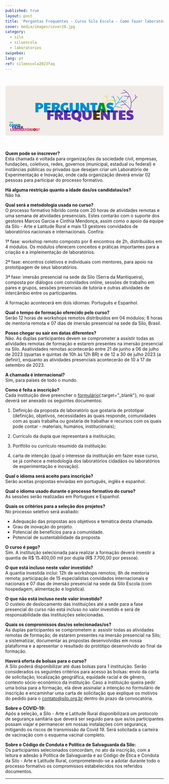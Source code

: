 ```yaml
---
published: true
layout: post
title: 'Perguntas Frequentes - Curso Silo Escola - Como fazer laboratórios'
cover: media/images/cover28.jpg
category:
  - silo
  - siloescola
  - laboratorios
swipebox:
lang: pt
ref: siloescola2023faq
---
```


<br>

![](/media/images/Banners_Perguntas_Frequentes.png)


<br>

**Quem pode se inscrever?**<br>
Esta chamada é voltada para organizações da sociedade civil, empresas, fundações, coletivos, redes, governos (municipal, estadual ou federal) e instâncias públicas ou privadas que desejam criar um Laboratório de Experimentação e Inovação, onde cada organização deverá enviar 02 pessoas para participar do processo formativo.


**Há alguma restrição quanto a idade das/os candidatas/os?**<br>
Não há.


**Qual será a metodologia usada no curso?**<br>
O processo formativo híbrido conta com 20 horas de atividades remotas e uma semana de atividades presenciais. Estes contarão com o suporte dos gestores Marcos Garcia e Cinthia Mendonça, assim como o apoio da equipe da Silo - Arte e Latitude Rural e mais 13 gestores convidados de laboratórios nacionais e internacionais. Confira:

1ª fase: workshop remoto composto por 6 encontros de 2h, distribuídos em 4 módulos. Os módulos oferecem conceitos e práticas importantes para a criação e a implementação de laboratórios.

2ª fase: encontros coletivos e individuais com mentores, para apoio na prototipagem de seus laboratórios.

3ª fase: imersão presencial na sede da Silo (Serra da Mantiqueira), composta por diálogos com convidados online, sessões de trabalho em pares e grupos, sessões presenciais de tutoria e outras atividades de intercâmbio entre os participantes.

A formação acontecerá em dois idiomas: Português e Espanhol.


**Qual o tempo de formação oferecido pelo curso?**<br>
Serão 12 horas de workshops remotos distribuídos em 04 módulos; 8 horas de mentoria remota e 07 dias de imersão presencial na sede da Silo, Brasil.


**Posso chegar ou sair em datas diferentes?**<br>
Não. As duplas participantes devem se comprometer a assistir todas as atividades remotas de formação e estarem presentes na imersão presencial na Silo. Asatividades remotas acontecerão entre 21 de junho a 06 de julho de 2023 (quartas e quintas de 10h às 12h BR) e de 12 a 30 de julho 2023 (a definir), enquanto as atividades presenciais acontecerão de 10 a 17 de setembro de 2023.


**A chamada é internacional?**<br>
Sim, para países de todo o mundo.


**Como é feita a inscrição?**<br>
Cada instituição deve preencher o [formulário](https://forms.gle/zaPGbcoa2CbXVgCs5){:target="_blank"}, no qual deverá ser anexado os seguintes documentos:

1. Definição da proposta de laboratório que gostaria de prototipar (definição, objetivos, necessidades às quais responde, comunidades com as quais trabalha ou gostaria de trabalhar e recursos com os quais pode contar - materiais, humanos, institucionais);

2. Currículo da dupla que representará a instituição;

3. Portfólio ou currículo resumido da instituição.

4. carta de intenção (qual o interesse da instituição em fazer esse curso, se já conhece a metodologia dos laboratórios cidadãos ou laboratórios de experimentação e inovação).


**Qual o idioma será aceito para inscrição?**<br>
Serão aceitas propostas enviadas em português, inglês e espanhol.


**Qual o idioma usado durante o processo formativo do curso?**<br>
As sessões serão realizadas em Portugues e Espanhol.


**Quais os critérios para a seleção dos projetos?**<br>
No processo seletivo será avaliado:
* Adequação das propostas aos objetivos e temática desta chamada.
* Grau de inovação do projeto.
* Potencial de benefícios para a comunidade.
* Potencial de sustentabilidade da proposta.


**O curso é pago?**<br>
Sim. A instituição selecionada para realizar a formação deverá investir a quantia de R$ 15.400,00 mil por dupla (R$ 7.700,00 por pessoa).


**O que está incluso neste valor investido?**<br>
A quantia investida inclui: 12h de workshops remotos; 8h de mentoria remota; participação de 15 especialistas convidados internacionais e nacionais e 07 dias de imersão presencial na sede da Silo Escola (com hospedagem, alimentação e logística).


**O que não está incluso neste valor investido?**<br>
O custeio de deslocamento das instituições até a sede para a fase presencial do curso não está incluso no valor investido e será de responsabilidade das instituições selecionadas.


**Quais os compromissos das/os selecionadas/os?**<br>
As duplas participantes se comprometem a: assistir todas as atividades remotas de formação; de estarem presentes na imersão presencial na Silo; a sistematizar, documentar as propostas desenvolvidas em nossa plataforma e a apresentar o resultado do protótipo desenvolvido ao final da formação.


**Haverá oferta de bolsas para o curso?**<br>
A Silo poderá disponibilizar até duas bolsas para 1 instituição. Serão considerados os seguintes critérios para acesso às bolsas: envio da carta de solicitação; localização geográfica, equidade racial e de gênero, contexto sócio-econômico da instituição. Caso a instituição queira pedir uma bolsa para a formação, ela deve assinalar a intenção no formulário de inscrição e encaminhar uma carta de solicitação que explique os motivos do pedido para o contato@silo.org.br dentro do prazo da convocatória.


**Sobre o COVID-19:**<br>
Após a seleção, a Silo - Arte e Latitude Rural disponibilizará um protocolo de segurança sanitária que deverá ser seguido para que as/os participantes possam viajar e permanecer em nossas instalações com segurança, mitigando os riscos de transmissão da Covid 19. Será solicitada a carteira de vacinação com o esquema vacinal completo.


**Sobre o Código de Conduta e Política de Salvaguarda da Silo:**<br>
Os participantes selecionados concordam, no ato da inscrição, com a leitura e adesão à Política de Salvaguarda e ao Código de Ética e Conduta da Silo - Arte e Latitude Rural, comprometendo-se a adotar durante todo o processo formativo os compromissos estabelecidos nos referidos documentos.

---

